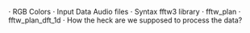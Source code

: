 $\cdot$ RGB Colors 
$\cdot$ Input Data Audio files
$\cdot$ Syntax fftw3 library 
    $\cdot$ fftw_plan
    $\cdot$ fftw_plan_dft_1d
$\cdot$ How the heck are we supposed to process the data?
